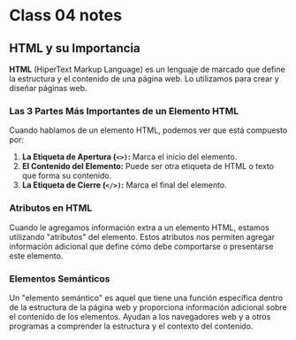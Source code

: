 #  Class 04 notes
## HTML y su Importancia

**HTML** (HiperText Markup Language) es un lenguaje de marcado que define la estructura y el contenido de una página web. Lo utilizamos para crear y diseñar páginas web.

### Las 3 Partes Más Importantes de un Elemento HTML

Cuando hablamos de un elemento HTML, podemos ver que está compuesto por:

1. **La Etiqueta de Apertura (`<>)`:** Marca el inicio del elemento.
2. **El Contenido del Elemento:** Puede ser otra etiqueta de HTML o texto que forma su contenido.
3. **La Etiqueta de Cierre (`</>)`:** Marca el final del elemento.

### Atributos en HTML

Cuando le agregamos información extra a un elemento HTML, estamos utilizando "atributos" del elemento. Estos atributos nos permiten agregar información adicional que define cómo debe comportarse o presentarse este elemento.

### Elementos Semánticos

Un "elemento semántico" es aquel que tiene una función específica dentro de la estructura de la página web y proporciona información adicional sobre el contenido de los elementos. Ayudan a los navegadores web y a otros programas a comprender la estructura y el contexto del contenido.